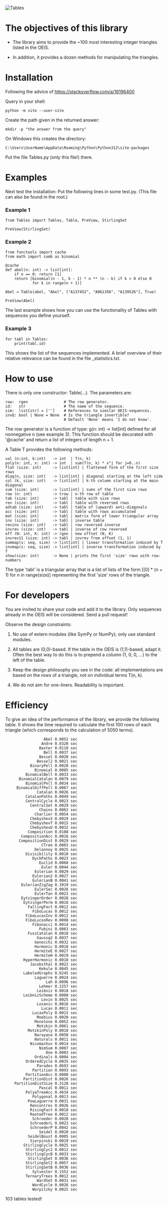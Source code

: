 ![Tables](imag/IntegerTrianglesPy.png)

# The objectives of this library

* The library aims to provide the ~100 most interesting integer triangles listed in the OEIS. 

* In addition, it provides a dozen methods for manipulating the triangles.


# Installation

Following the advice of https://stackoverflow.com/a/16196400

Query in your shell: 

    python -m site --user-site

Create the path given in the returned answer: 

    mkdir -p "the answer from the query"

On Windows this creates the directory:

    C:\Users\UserName\AppData\Roaming\Python\Python312\site-packages

Put the file Tables.py (only this file!) there.

# Examples

Next test the installation: Put the following lines in some test.py. (This file can also be found in the root.)

 ### Example 1
    from Tables import Tables, Table, PreView, StirlingSet

    PreView(StirlingSet)

 ### Example 2
    from functools import cache
    from math import comb as binomial

    @cache
    def abel(n: int) -> list[int]:
        if n == 0: return [1]
        return [binomial(n - 1, k - 1) * n ** (n - k) if k > 0 else 0 
                for k in range(n + 1)]

    Abel = Table(abel, "Abel", ["A137452", "A061356", "A139526"], True)

    PreView(Abel)

The last example shows how you can use the functionality of Tables with sequences you define yourself.

### Example 3
    for tabl in Tables: 
        print(tabl.id)

This shows the list of the sequences implemented. A brief overview of their relative relevance can be found in the file _statistics.txt.


# How to use

There is only one constructor: Table(...). The parameters are:

    row:  rgen                # The row generator.
    id:   str                 # The name of the sequence.
    sim:  list[str] = ['']    # References to similar OEIS-sequences.
    invQ: bool | None = None  # Is the triangle invertible? 
                              # Default 'None' means 'I do not know'.

The row generator is a function of type: g(n: int) -> list[int] defined for all nonnegative n (see example 3). 
This function should be decorated with '@cache' and return a list of integers of length n + 1.

A Table T provides the following methods:

    val (n:int, k:int)   -> int  | T(n, k)
    poly(n: int, x: int) -> int  | sum(T(n, k) * x^j for j=0..n)
    flat (size: int)     -> list[int] | flattened form of the first size rows
    diag(n, size: int)   -> list[int] | diagonal starting at the left side
    col (k, size: int)   -> list[int] | k-th column starting at the main diagonal
    sum (size: int)      -> list[int] | sums of the first size rows 
    row (n: int)         -> trow | n-th row of table
    tab (size: int)      -> tabl | table with size rows
    rev (size: int)      -> tabl | table with reversed rows
    adtab (size: int)    -> tabl | table of (upward) anti-diagonals
    acc (size: int)      -> tabl | table with rows accumulated
    mat (size: int)      -> tabl | matrix form of lower triangular array
    inv (size: int)      -> tabl | inverse table
    revinv (size: int)   -> tabl | row reversed inverse
    invrev (size: int)   -> tabl | inverse of row reversed
    off (N: int, K: int) -> rgen | new offset (N, K)
    invrev11 (size: int) -> tabl | invrev from offset (1, 1)
    summap(s: seq, size) -> list[int] | linear transformation induced by T
    invmap(s: seq, size) -> list[int] | inverse transformation induced by T
    show(size: int)      -> None | prints the first 'size' rows with row-numbers

The type 'tabl' is a triangular array that is a list of lists of the form
[[0] * (n + 1) for n in range(size)] representing the first 'size' rows of 
the triangle.


# For developers

You are invited to share your code and add it to the library. Only sequences already in the OEIS will be considered. Send a pull request!

Observe the design constraints:

  1) No use of extern modules (like SymPy or NumPy); only use standard modules.

  2) All tables are (0,0)-based. If the table in the OEIS is (1,1)-based, adapt it. Often the best way to do this is to prepend a column (1, 0, 0, ...) to the left of the table.

  3) Keep the design philosophy you see in the code: all implementations are based on the rows of a triangle, not on individual terms T(n, k).

  4) We do not aim for one-liners. Readability is important.


# Efficiency

To give an idea of ​​the performance of the library, we provide the following table. It shows the time required to calculate the first 100 rows of each triangle (which corresponds to the calculation of 5050 terms).

                     Abel 0.0052 sec
                    Andre 0.0320 sec
                   Baxter 0.0110 sec
                     Bell 0.0037 sec
                   Bessel 0.0020 sec
                  Bessel2 0.0021 sec
               BinaryPell 0.0020 sec
                 Binomial 0.0005 sec
             BinomialBell 0.0033 sec
          BinomialCatalan 0.0079 sec
             BinomialPell 0.0034 sec
         BinomialDiffPell 0.0067 sec
                  Catalan 0.0026 sec
             CatalanPaths 0.0049 sec
             CentralCycle 0.0023 sec
               CentralSet 0.0029 sec
                   Chains 0.0062 sec
                 Charlier 0.0054 sec
               ChebyshevS 0.0029 sec
               ChebyshevT 0.0015 sec
               ChebyshevU 0.0032 sec
              Composition 0.0188 sec
           CompositionAcc 0.0016 sec
          CompositionDist 0.0029 sec
                    CTree 0.0003 sec
                 Delannoy 0.0025 sec
             Divisibility 0.0010 sec
                DyckPaths 0.0023 sec
                   Euclid 0.0068 sec
                    Euler 0.0044 sec
                 Eulerian 0.0029 sec
                Eulerian2 0.0027 sec
                EulerianB 0.0041 sec
           EulerianZigZag 0.3919 sec
                 EulerSec 0.0026 sec
                 EulerTan 0.0023 sec
           EytzingerOrder 0.0028 sec
            EytzingerPerm 0.0018 sec
              FallingFact 0.0012 sec
                FiboLucas 0.0012 sec
             FiboLucasInv 0.0012 sec
             FiboLucasRev 0.0008 sec
                Fibonacci 0.0014 sec
                   Fubini 0.0063 sec
              FussCatalan 0.0010 sec
                  Gaussq2 0.0037 sec
                 Genocchi 0.0032 sec
                 Harmonic 0.0018 sec
                 HermiteE 0.0027 sec
                 HermiteH 0.0019 sec
            HyperHarmonic 0.0018 sec
               Jacobsthal 0.0022 sec
                   Kekule 0.0045 sec
            LabeledGraphs 0.0245 sec
                 Laguerre 0.0024 sec
                      Lah 0.0096 sec
                   Lehmer 0.2257 sec
                  Leibniz 0.0018 sec
            LeibnizScheme 0.0008 sec
                    Levin 0.0025 sec
                  Lozanic 0.0016 sec
                    Lucas 0.0011 sec
                LucasPoly 0.0015 sec
                  Moebius 0.0020 sec
                 Monotone 0.0052 sec
                  Motzkin 0.0061 sec
              MotzkinPoly 0.0018 sec
                 Narayana 0.0050 sec
                 Naturals 0.0011 sec
               Nicomachus 0.0014 sec
                   NimSum 0.0007 sec
                      One 0.0003 sec
                 Ordinals 0.0004 sec
             OrderedCycle 0.0035 sec
                  Parades 0.0693 sec
                Partition 0.0093 sec
             PartitionAcc 0.0008 sec
            PartitionDist 0.0026 sec
        PartitionDistSize 0.3128 sec
                   Pascal 0.0011 sec
             PolyaTreeAcc 0.4634 sec
                Polygonal 0.0013 sec
              PowLaguerre 0.0031 sec
               Rencontres 0.0026 sec
               RisingFact 0.0018 sec
               RootedTree 0.0012 sec
                Schroeder 0.0020 sec
               SchroederL 0.0023 sec
               SchroederP 0.0042 sec
                   Seidel 0.0020 sec
              SeidelBoust 0.0005 sec
               Sierpinski 0.0019 sec
            StirlingCycle 0.0025 sec
             StirlingCyc2 0.0012 sec
             StirlingCycB 0.0033 sec
              StirlingSet 0.0036 sec
             StirlingSet2 0.0057 sec
             StirlingSetB 0.0036 sec
                Sylvester 0.1552 sec
             TernaryTrees 0.0012 sec
                  WardSet 0.0031 sec
                WardCycle 0.0026 sec
                Worpitzky 0.0025 sec

103 tables tested!
